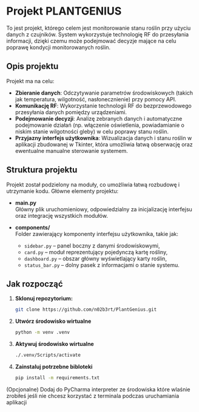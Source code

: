 # Projekt PLANTGENIUS

To jest projekt, którego celem jest monitorowanie stanu roślin przy użyciu danych z czujników. System wykorzystuje technologię RF do przesyłania informacji, dzięki czemu może podejmować decyzje mające na celu poprawę kondycji monitorowanych roślin.

## Opis projektu

Projekt ma na celu:
- **Zbieranie danych**: Odczytywanie parametrów środowiskowych (takich jak temperatura, wilgotność, nasłonecznienie) przy pomocy API.
- **Komunikację RF**: Wykorzystanie technologii RF do bezprzewodowego przesyłania danych pomiędzy urządzeniami.
- **Podejmowanie decyzji**: Analizę zebranych danych i automatyczne podejmowanie działań (np. włączenie oświetlenia, powiadamianie o niskim stanie wilgotności gleby) w celu poprawy stanu roślin.
- **Przyjazny interfejs użytkownika**: Wizualizacja danych i stanu roślin w aplikacji zbudowanej w Tkinter, która umożliwia łatwą obserwację oraz ewentualne manualne sterowanie systemem.

## Struktura projektu

Projekt został podzielony na moduły, co umożliwia łatwą rozbudowę i utrzymanie kodu. Główne elementy projektu:

- **main.py**  
  Główny plik uruchomieniowy, odpowiedzialny za inicjalizację interfejsu oraz integrację wszystkich modułów.

- **components/**  
  Folder zawierający komponenty interfejsu użytkownika, takie jak:
  - `sidebar.py` – panel boczny z danymi środowiskowymi,
  - `card.py` – moduł reprezentujący pojedynczą kartę rośliny,
  - `dashboard.py` – obszar główny wyświetlający karty roślin,
  - `status_bar.py` – dolny pasek z informacjami o stanie systemu.

## Jak rozpocząć

1. **Sklonuj repozytorium:**

   ```bash
   git clone https://github.com/n02b3rt/PlantGenius.git
   
2. **Utwórz środowisko wirtualne**
    ```bash
    python -m venv .venv
    ```
3. **Aktywuj środowisko wirtualne**
    ```bash
    ./.venv/Scripts/activate
    ```

4. **Zainstaluj potrzebne bibloteki**
    ```bash
    pip install -m requirements.txt   
    ```
(Opcjonalne) Dodaj do PyCharma interpreter ze środowiska które wlaśnie zrobiłeś jeśli nie chcesz korzystać z terminala podczas uruchamiania aplikacji
